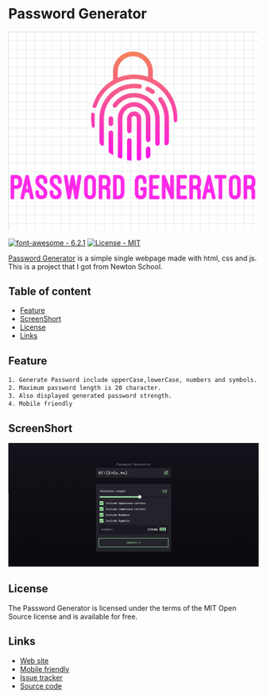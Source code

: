 # Password Generator

![logo](./img/logo.png)

[![font-awesome - 6.2.1](https://img.shields.io/badge/font--awesome-6.2.1-2ea44f)](https://fontawesome.com/) [![License - MIT](https://img.shields.io/badge/License-MIT-2ea44f)](https://github.com/asit2001/HTML-CSS-Project---HTML-Base-Tags-Meta-Tags-Body-P-tag---Post-Class---hdj4hsgv70e6/blob/master/LICENSE)

[Password Generator](https://github.com/asit2001/HTML-CSS-Project---HTML-Base-Tags-Meta-Tags-Body-P-tag---Post-Class---hdj4hsgv70e6) is a simple single webpage made with html, css and js. This is a project that I got from Newton School.

## Table of content

- [Feature](#feature)
- [ScreenShort](#screenshort)
- [License](#license)
- [Links](#links)

## Feature

    1. Generate Password include upperCase,lowerCase, numbers and symbols.
    2. Maximum password length is 20 character.
    3. Also displayed generated password strength.
    4. Mobile friendly

## ScreenShort

![ScreenShort](./img/demo.png)

## License

The Password Generator is licensed under the terms of the MIT Open Source
license and is available for free.

## Links

- [Web site](https://html-css-project-html-base-tags-meta-tags-body-p-q5kc1r6od.vercel.app/)
- [Mobile friendly](https://search.google.com/test/mobile-friendly/result?id=o6Y1NDSrMaE7pWK9DO9p_w)
- [Issue tracker](https://github.com/asit2001/HTML-CSS-Project---HTML-Base-Tags-Meta-Tags-Body-P-tag---Post-Class---hdj4hsgv70e6/issues)
- [Source code](https://github.com/asit2001/HTML-CSS-Project---HTML-Base-Tags-Meta-Tags-Body-P-tag---Post-Class---hdj4hsgv70e6)
